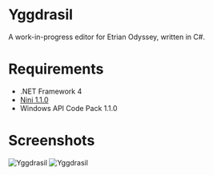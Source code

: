 Yggdrasil
=========

A work-in-progress editor for Etrian Odyssey, written in C#.

Requirements
============

* .NET Framework 4
* [Nini 1.1.0](http://nini.sourceforge.net/)
* Windows API Code Pack 1.1.0

Screenshots
===========

![Yggdrasil](http://i.imgur.com/L1MJmH7.png)
![Yggdrasil](http://i.imgur.com/4j2M2QW.png)
